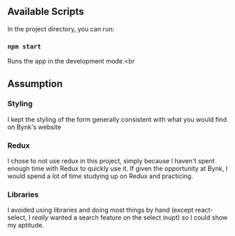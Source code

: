 
## Available Scripts

In the project directory, you can run:

### `npm start`

Runs the app in the development mode.<br 

## Assumption

### Styling

I kept the styling of the form generally consistent with what you would find on Bynk's website

### Redux

I chose to not use redux in this project, simply because I haven't spent enough time with Redux to quickly use it. If given the opportunity at Bynk, I would spend a lot of time studying up on Redux and practicing.

### Libraries

I avoided using libraries and doing most things by hand (except react-select, I _really_ wanted a search feature on the select inupt) so I could show my aptitude.
